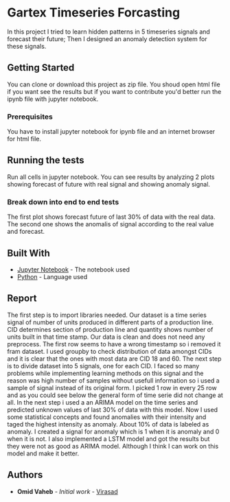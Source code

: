 # Gartex Timeseries Forcasting

In this project I tried to learn hidden patterns in 5 timeseries signals and forecast their future; Then I designed an anomaly detection system for these signals.

## Getting Started

You can clone or download this project as zip file. You shoud open html file if you want see the results but if you want to contribute you'd better run the ipynb file with jupyter notebook.

### Prerequisites

You have to install jupyter notebook for ipynb file and an internet browser for html file.

## Running the tests

Run all cells in jupyter notebook. You can see results by analyzing 2 plots showing forecast of future with real signal and showing anomaly signal.

### Break down into end to end tests

The first plot shows forecast future of last 30% of data with the real data. The second one shows the anomalis of signal according to the real value and forecast.

## Built With

* [Jupyter Notebook](http://www.https://jupyter.org/) - The notebook used
* [Python](https://https://www.python.org/) - Language used

## Report

The first step is to import libraries needed. Our dataset is a time series signal of number of units produced in different parts of a production line. CID determines section of production line and quantity shows number of units built in that time stamp. Our data is clean and does not need any preprocess. The first row seems to have a wrong timestamp so i removed it fram dataset. I used groupby to check distribution of data amongst CIDs and it is clear that the ones with most data are CID 18 and 60. The next step is to divide dataset into 5 signals, one for each CID. I faced so many problems while implementing learning methods on this signal and the reason was high number of samples without usefull information so i used a sample of signal instead of its original form. I picked 1 row in every 25 row and as you could see below the general form of time serie did not change at all. In the next step i used a an ARIMA model on the time series and predicted unknown values of last 30% of data with this model. Now I used some statistical concepts and found anomalies with their intensity and taged the highest intensity as anomaly. About 10% of data is labeled as anomaly. I created a signal for anomaly which is 1 when it is anomaly and 0 when it is not. I also implemented a LSTM model and got the results but they were not as good as ARIMA model. Although I think I can work on this model and make it better.

## Authors

* **Omid Vaheb** - *Initial work* - [Virasad](https://gitlab.virasad.ir/o.vaheb/gartx-forecasting)